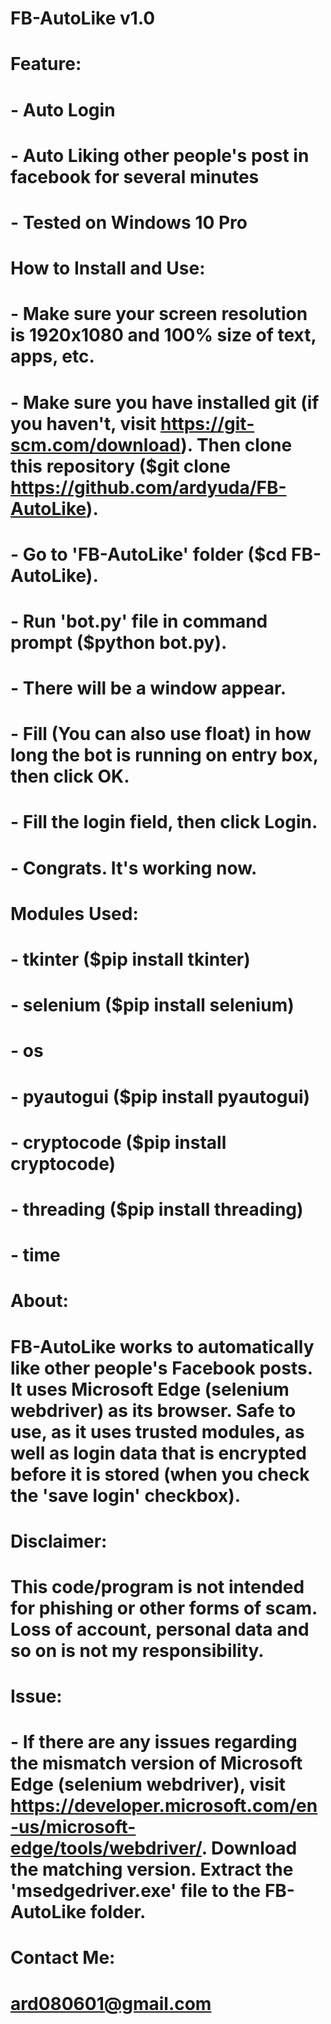 # FB-AutoLike v1.0
# 
# Feature:
# - Auto Login
# - Auto Liking other people's post in facebook for several minutes
# - Tested on Windows 10 Pro
# 
# How to Install and Use:
# - Make sure your screen resolution is 1920x1080 and 100% size of text, apps, etc.
# - Make sure you have installed git (if you haven't, visit https://git-scm.com/download). Then clone this repository ($git clone https://github.com/ardyuda/FB-AutoLike).
# - Go to 'FB-AutoLike' folder ($cd FB-AutoLike).
# - Run 'bot.py' file in command prompt ($python bot.py).
# - There will be a window appear.
# - Fill (You can also use float) in how long the bot is running on entry box, then click OK.
# - Fill the login field, then click Login.
# - Congrats. It's working now.
#
# Modules Used:
# - tkinter ($pip install tkinter)
# - selenium ($pip install selenium)
# - os
# - pyautogui ($pip install pyautogui)
# - cryptocode ($pip install cryptocode)
# - threading ($pip install threading)
# - time
#
# About:
# FB-AutoLike works to automatically like other people's Facebook posts. It uses Microsoft Edge (selenium webdriver) as its browser. Safe to use, as it uses trusted modules, as well as login data that is encrypted before it is stored (when you check the 'save login' checkbox).
#
# Disclaimer:
# This code/program is not intended for phishing or other forms of scam. Loss of account, personal data and so on is not my responsibility.
#
# Issue:
# - If there are any issues regarding the mismatch version of Microsoft Edge (selenium webdriver), visit https://developer.microsoft.com/en-us/microsoft-edge/tools/webdriver/. Download the matching version. Extract the 'msedgedriver.exe' file to the FB-AutoLike folder.
#
# Contact Me:
# ard080601@gmail.com
